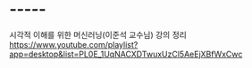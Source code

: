 # -_-_-_-_-
시각적 이해를 위한 머신러닝(이준석 교수님) 강의 정리
https://www.youtube.com/playlist?app=desktop&list=PL0E_1UqNACXDTwuxUzCl5AeEjXBfWxCwc

